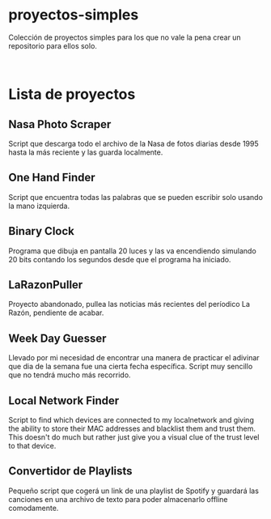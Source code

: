 # proyectos-simples
Colección de proyectos simples para los que no vale la pena crear un repositorio para ellos solo.

<br>

# Lista de proyectos

## Nasa Photo Scraper
Script que descarga todo el archivo de la Nasa de fotos diarias desde 1995 hasta la más reciente y las guarda localmente.

## One Hand Finder
Script que encuentra todas las palabras que se pueden escribir solo usando la mano izquierda.

## Binary Clock
Programa que dibuja en pantalla 20 luces y las va encendiendo simulando 20 bits contando los segundos desde que el programa ha iniciado.

## LaRazonPuller
Proyecto abandonado, pullea las noticias más recientes del períodico La Razón, pendiente de acabar.

## Week Day Guesser
Llevado por mi necesidad de encontrar una manera de practicar el adivinar que dia de la semana fue una cierta fecha específica. Script muy sencillo que no tendrá mucho más recorrido.

## Local Network Finder
Script to find which devices are connected to my localnetwork and giving the ability to store their MAC addresses and blacklist them and trust them. This doesn't do much but rather just give you a visual clue of the trust level to that device.

## Convertidor de Playlists
Pequeño script que cogerá un link de una playlist de Spotify y guardará las canciones en una archivo de texto para poder almacenarlo offline comodamente.